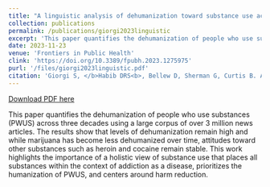 ```yaml
---
title: "A linguistic analysis of dehumanization toward substance use across three decades of news articles"
collection: publications
permalink: /publications/giorgi2023linguistic
excerpt: 'This paper quantifies the dehumanization of people who use substances (PWUS) across three decades using a large corpus of over 3 million news articles. The results show that levels of dehumanization remain high and while marijuana has become less dehumanized over time, attitudes toward other substances such as heroin and cocaine remain stable. This work highlights the importance of a holistic view of substance use that places all substances within the context of addiction as a disease, prioritizes the humanization of PWUS, and centers around harm reduction.'
date: 2023-11-23
venue: 'Frontiers in Public Health'
clink: 'https://doi.org/10.3389/fpubh.2023.1275975'
purl: '/files/giorgi2023linguistic.pdf'
citation: 'Giorgi S, </b>Habib DRS<b>, Bellew D, Sherman G, Curtis B. A linguistic analysis of dehumanization toward substance use across three decades of news articles. </i>Front Public Health<i>. 2023;11:1275975. doi:10.3389/fpubh.2023.1275975'
---
```

[Download PDF here](http://danielrshabib.github.io/files/giorgi2023linguistic.pdf)

This paper quantifies the dehumanization of people who use substances (PWUS) across three decades using a large corpus of over 3 million news articles. The results show that levels of dehumanization remain high and while marijuana has become less dehumanized over time, attitudes toward other substances such as heroin and cocaine remain stable. This work highlights the importance of a holistic view of substance use that places all substances within the context of addiction as a disease, prioritizes the humanization of PWUS, and centers around harm reduction.
